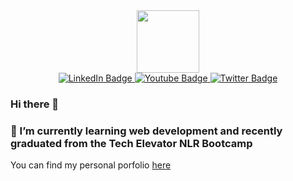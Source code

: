 
<div id="header" align="center">
  <img src="https://i.giphy.com/media/v1.Y2lkPTc5MGI3NjExNzY0cXFsY2wwdnF0c3dya3V4dGN0MGR2bnMxcXQ2ZTd3ZXNoOXRuZyZlcD12MV9pbnRlcm5hbF9naWZfYnlfaWQmY3Q9Zw/l0HlTy9x8FZo0XO1i/giphy.gif" width="100"/>
</div>

<div id="badges" align="center">
  <a href="your-linkedin-URL">
    <img src="https://img.shields.io/badge/LinkedIn-blue?style=for-the-badge&logo=linkedin&logoColor=white" alt="LinkedIn Badge"/>
  </a>
  <a href="your-youtube-URL">
    <img src="https://img.shields.io/badge/YouTube-red?style=for-the-badge&logo=youtube&logoColor=white" alt="Youtube Badge"/>
  </a>
  <a href="your-twitter-URL">
    <img src="https://img.shields.io/badge/Twitter-blue?style=for-the-badge&logo=twitter&logoColor=white" alt="Twitter Badge"/>
  </a>
</div>


### Hi there 👋
### 🌱 I’m currently learning web development and recently graduated from the Tech Elevator NLR Bootcamp

You can find my personal porfolio [here](https://jstep21.github.io/portfolio/)

<img src="https://komarev.com/ghpvc/?username=jstep21&style=flat-square&color=blue" alt=""/>

<!--
**jstep21/jstep21** is a ✨ _special_ ✨ repository because its `README.md` (this file) appears on your GitHub profile.

Here are some ideas to get you started:

- 🔭 I’m currently working on ...
- 🌱 I’m currently learning ...
- 👯 I’m looking to collaborate on ...
- 🤔 I’m looking for help with ...
- 💬 Ask me about ...
- 📫 How to reach me: ...
- 😄 Pronouns: ...
- ⚡ Fun fact: ...
-->
